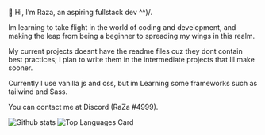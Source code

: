 👋 Hi, I’m Raza, an aspiring fullstack dev  ^^)/.

Im learning to take flight in the world of coding and development, and making the leap from being a beginner to spreading my wings in this realm. 

My current projects doesnt have the readme files cuz they dont contain best practices; I plan to write them in the intermediate projects that Ill make sooner.

Currently I use vanilla js and css, but im Learning some frameworks such as tailwind and Sass.

You can contact me at Discord (RaZa #4999).
<!---
RazaNaqsh/RazaNaqsh is a ✨ special ✨ repository because its `README.md` (this file) appears on your GitHub profile.
You can click the Preview link to take a look at your changes.
--->

![Github stats](https://github-readme-stats.vercel.app/api?username=RazaNaqsh&theme=light&show_icons=true&count_private=true)
![Top Languages Card](https://github-readme-stats.vercel.app/api/top-langs/?username=RazaNaqsh)
